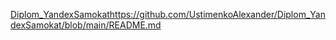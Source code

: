 [Diplom_YandexSamokat](https://github.com/UstimenkoAlexander/Diplom_YandexSamokat/blob/main/README.md)https://github.com/UstimenkoAlexander/Diplom_YandexSamokat/blob/main/README.md
